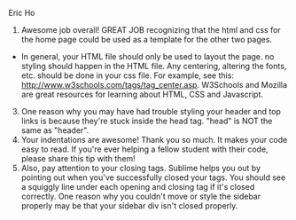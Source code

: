 Eric Ho
1. Awesome job overall! GREAT JOB recognizing that the html and css for the home page could be used as a template for the other two pages. 
- In general, your HTML file should only be used to layout the page. no styling should happen in the HTML file. Any centering, altering the fonts, etc. should be done in your css file. For example, see this: http://www.w3schools.com/tags/tag_center.asp. W3Schools and Mozilla are great resources for learning about HTML, CSS and Javascript. 
3. One reason why you may have had trouble styling your header and top links is because they're stuck inside the head tag. "head" is NOT the same as "header". 
4. Your indentations are awesome! Thank you so much. It makes your code easy to read. If you're ever helping a fellow student with their code, please share this tip with them!
5. Also, pay attention to your closing tags. Sublime helps you out by pointing out when you've successfully closed your tags. You should see a squiggly line under each opening and closing tag if it's closed correctly. One reason why you couldn't move or style the sidebar properly may be that your sidebar div isn't closed properly. 









